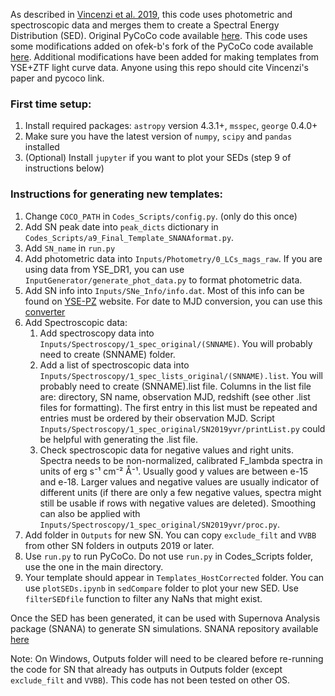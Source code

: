 As described in [Vincenzi et al. 2019](https://arxiv.org/abs/1908.05228), this code uses photometric and spectroscopic data and merges them to create a Spectral Energy Distribution (SED). Original PyCoCo code available [here](https://github.com/maria-vincenzi/PyCoCo_templates). This code uses some modifications added on ofek-b's fork of the PyCoCo code available [here](https://github.com/ofek-b/PyCoCo_templates). Additional modifications have been added for making templates from YSE+ZTF light curve data. Anyone using this repo should cite Vincenzi's paper and pycoco link.

### First time setup:
1. Install required packages: `astropy` version 4.3.1+, `msspec`, `george` 0.4.0+
1. Make sure you have the latest version of `numpy`, `scipy` and `pandas` installed
1. (Optional) Install `jupyter` if you want to plot your SEDs (step 9 of instructions below)


### Instructions for generating new templates:
1. Change `COCO_PATH` in `Codes_Scripts/config.py`. (only do this once)
1. Add SN peak date into `peak_dicts` dictionary in `Codes_Scripts/a9_Final_Template_SNANAformat.py`.
1. Add `SN_name` in `run.py`
1. Add photometric data into `Inputs/Photometry/0_LCs_mags_raw`. If you are using data from YSE_DR1, you can use `InputGenerator/generate_phot_data.py` to format photometric data.
1. Add SN info into `Inputs/SNe_Info/info.dat`. Most of this info can be found on [YSE-PZ](https://ziggy.ucolick.org/yse/dashboard/) website. For date to MJD conversion, you can use this [converter](http://www.csgnetwork.com/julianmodifdateconv.html)  
1. Add Spectroscopic data: 
	1. Add spectroscopy data into `Inputs/Spectroscopy/1_spec_original/(SNNAME)`. You will probably need to create (SNNAME) folder. 
	1. Add a list of spectroscopic data into `Inputs/Spectroscopy/1_spec_lists_original/(SNNAME).list`. You will probably need to create (SNNAME).list file. Columns in the list file are: directory, SN name, observation MJD, redshift (see other .list files for formatting). The first entry in this list must be repeated and entries must be ordered by their observation MJD. Script `Inputs/Spectroscopy/1_spec_original/SN2019yvr/printList.py` could be helpful with generating the .list file.
	1. Check spectroscopic data for negative values and right units. Spectra needs to be non-normalized, calibrated F_lambda spectra in units of erg s⁻¹ cm⁻² Å⁻¹. Usually good y values are between e-15 and e-18. Larger values and negative values are usually indicator of different units (if there are only a few negative values, spectra might still be usable if rows with negative values are deleted). Smoothing can also be applied with `Inputs/Spectroscopy/1_spec_original/SN2019yvr/proc.py`.
1. Add folder in `Outputs` for new SN. You can copy `exclude_filt` and `VVBB` from other SN folders in outputs 2019 or later.
1. Use `run.py` to run PyCoCo. Do not use `run.py` in Codes_Scripts folder, use the one in the main directory.
1. Your template should appear in `Templates_HostCorrected` folder. You can use `plotSEDs.ipynb` in `sedCompare` folder to plot your new SED. Use `filterSEDfile` function to filter any NaNs that might exist. 

Once the SED has been generated, it can be used with Supernova Analysis package (SNANA) to generate SN simulations. SNANA repository available [here](https://github.com/RickKessler/SNANA)

Note: On Windows, Outputs folder will need to be cleared before re-running the code for SN that already has outputs in Outputs folder (except `exclude_filt` and `VVBB`).
This code has not been tested on other OS.

